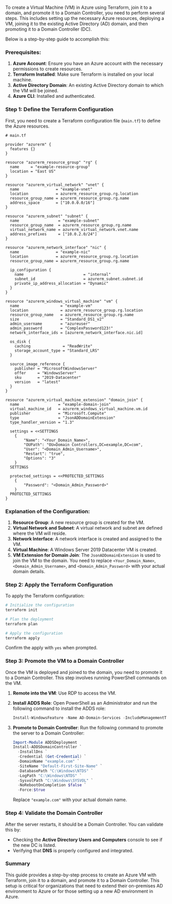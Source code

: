 To create a Virtual Machine (VM) in Azure using Terraform, join it to a domain, and promote it to a Domain Controller, you need to perform several steps. This includes setting up the necessary Azure resources, deploying a VM, joining it to the existing Active Directory (AD) domain, and then promoting it to a Domain Controller (DC). 

Below is a step-by-step guide to accomplish this:

### **Prerequisites:**

1. **Azure Account**: Ensure you have an Azure account with the necessary permissions to create resources.
2. **Terraform Installed**: Make sure Terraform is installed on your local machine.
3. **Active Directory Domain**: An existing Active Directory domain to which the VM will be joined.
4. **Azure CLI**: Installed and authenticated.

### **Step 1: Define the Terraform Configuration**

First, you need to create a Terraform configuration file (`main.tf`) to define the Azure resources.

```hcl
# main.tf

provider "azurerm" {
  features {}
}

resource "azurerm_resource_group" "rg" {
  name     = "example-resource-group"
  location = "East US"
}

resource "azurerm_virtual_network" "vnet" {
  name                = "example-vnet"
  location            = azurerm_resource_group.rg.location
  resource_group_name = azurerm_resource_group.rg.name
  address_space       = ["10.0.0.0/16"]
}

resource "azurerm_subnet" "subnet" {
  name                 = "example-subnet"
  resource_group_name  = azurerm_resource_group.rg.name
  virtual_network_name = azurerm_virtual_network.vnet.name
  address_prefixes     = ["10.0.2.0/24"]
}

resource "azurerm_network_interface" "nic" {
  name                = "example-nic"
  location            = azurerm_resource_group.rg.location
  resource_group_name = azurerm_resource_group.rg.name

  ip_configuration {
    name                          = "internal"
    subnet_id                     = azurerm_subnet.subnet.id
    private_ip_address_allocation = "Dynamic"
  }
}

resource "azurerm_windows_virtual_machine" "vm" {
  name                  = "example-vm"
  location              = azurerm_resource_group.rg.location
  resource_group_name   = azurerm_resource_group.rg.name
  size                  = "Standard_DS1_v2"
  admin_username        = "azureuser"
  admin_password        = "ComplexPassword123!"
  network_interface_ids = [azurerm_network_interface.nic.id]

  os_disk {
    caching              = "ReadWrite"
    storage_account_type = "Standard_LRS"
  }

  source_image_reference {
    publisher = "MicrosoftWindowsServer"
    offer     = "WindowsServer"
    sku       = "2019-Datacenter"
    version   = "latest"
  }
}

resource "azurerm_virtual_machine_extension" "domain_join" {
  name                 = "example-domain-join"
  virtual_machine_id   = azurerm_windows_virtual_machine.vm.id
  publisher            = "Microsoft.Compute"
  type                 = "JsonADDomainExtension"
  type_handler_version = "1.3"

  settings = <<SETTINGS
    {
        "Name": "<Your_Domain_Name>",
        "OUPath": "OU=Domain Controllers,DC=example,DC=com",
        "User": "<Domain_Admin_Username>",
        "Restart": "true",
        "Options": "3"
    }
  SETTINGS

  protected_settings = <<PROTECTED_SETTINGS
    {
        "Password": "<Domain_Admin_Password>"
    }
  PROTECTED_SETTINGS
}
```

### **Explanation of the Configuration:**

1. **Resource Group**: A new resource group is created for the VM.
2. **Virtual Network and Subnet**: A virtual network and subnet are defined where the VM will reside.
3. **Network Interface**: A network interface is created and assigned to the VM.
4. **Virtual Machine**: A Windows Server 2019 Datacenter VM is created.
5. **VM Extension for Domain Join**: The `JsonADDomainExtension` is used to join the VM to the domain. You need to replace `<Your_Domain_Name>`, `<Domain_Admin_Username>`, and `<Domain_Admin_Password>` with your actual domain details.

### **Step 2: Apply the Terraform Configuration**

To apply the Terraform configuration:

```bash
# Initialize the configuration
terraform init

# Plan the deployment
terraform plan

# Apply the configuration
terraform apply
```

Confirm the apply with `yes` when prompted.

### **Step 3: Promote the VM to a Domain Controller**

Once the VM is deployed and joined to the domain, you need to promote it to a Domain Controller. This step involves running PowerShell commands on the VM.

1. **Remote into the VM**: Use RDP to access the VM.
2. **Install ADDS Role**: Open PowerShell as an Administrator and run the following command to install the ADDS role:

   ```powershell
   Install-WindowsFeature -Name AD-Domain-Services -IncludeManagementTools
   ```

3. **Promote to Domain Controller**: Run the following command to promote the server to a Domain Controller:

   ```powershell
   Import-Module ADDSDeployment
   Install-ADDSDomainController `
     -InstallDns `
     -Credential (Get-Credential) `
     -DomainName "example.com" `
     -SiteName "Default-First-Site-Name" `
     -DatabasePath "C:\Windows\NTDS" `
     -LogPath "C:\Windows\NTDS" `
     -SysvolPath "C:\Windows\SYSVOL" `
     -NoRebootOnCompletion $false `
     -Force:$true
   ```

   Replace `"example.com"` with your actual domain name.

### **Step 4: Validate the Domain Controller**

After the server restarts, it should be a Domain Controller. You can validate this by:

- Checking the **Active Directory Users and Computers** console to see if the new DC is listed.
- Verifying that **DNS** is properly configured and integrated.

### **Summary**

This guide provides a step-by-step process to create an Azure VM with Terraform, join it to a domain, and promote it to a Domain Controller. This setup is critical for organizations that need to extend their on-premises AD environment to Azure or for those setting up a new AD environment in Azure.   